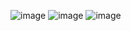 ![image](https://github.com/user-attachments/assets/d184410b-10e0-43cd-b2f4-3f39d74ad7cb)
![image](https://github.com/user-attachments/assets/860f22bb-1442-42d4-989e-004c045ef0a3)
![image](https://github.com/user-attachments/assets/028c732d-1b32-47e9-b287-0501cc18a72d)
